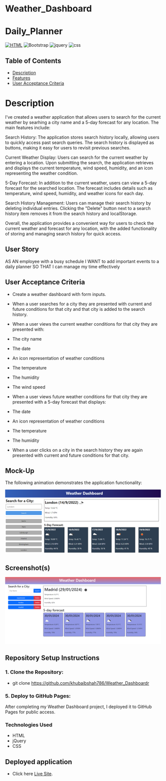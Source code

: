 # Weather_Dashboard

# Daily_Planner

[![HTML](https://img.shields.io/badge/HTML-5-orange?style=flat&logo=html5&logoColor=white)](https://www.w3.org/TR/html52/)
![Bootstrap](https://img.shields.io/badge/bootstrap-5-blue?style=style=flat&logo=bootstrap&logoColor=white)
![jquery](https://img.shields.io/badge/jquery-5-orange?style=style=flat&logo=jquery&logoColor=orange)
![css](https://img.shields.io/badge/css-5-orange?style=style=flat&logo=css&logoColor=white)


## Table of Contents

- [Description](#description)
- [Features](#features)
- [User Acceptance Criteria](#user-acceptance)

# Description 


I've created a weather application that allows users to search for the current weather by searhing a city name and a 5-day forecast for any location. The main features include:

Search History: The application stores search history locally, allowing users to quickly access past search queries. The search history is displayed as buttons, making it easy for users to revisit previous searches.

Current Weather Display: Users can search for the current weather by entering a location. Upon submitting the search, the application retrieves and displays the current temperature, wind speed, humidity, and an icon representing the weather condition.

5-Day Forecast: In addition to the current weather, users can view a 5-day forecast for the searched location. The forecast includes details such as temperature, wind speed, humidity, and weather icons for each day.

Search History Management: Users can manage their search history by deleting individual entries. Clicking the "Delete" button next to a search history item removes it from the search history and localStorage.

Overall, the application provides a convenient way for users to check the current weather and forecast for any location, with the added functionality of storing and managing search history for quick access.

## User Story

AS AN employee with a busy schedule
I WANT to add important events to a daily planner
SO THAT I can manage my time effectively

## User Acceptance Criteria

- Create a weather dashboard with form inputs.

- When a user searches for a city they are presented with current and future conditions for that city and that city is added to the search history.

- When a user views the current weather conditions for that city they are presented with:

- The city name

- The date

- An icon representation of weather conditions

- The temperature

- The humidity

- The wind speed

- When a user views future weather conditions for that city they are presented with a 5-day forecast that displays:

- The date

- An icon representation of weather conditions

- The temperature

- The humidity

- When a user clicks on a city in the search history they are again presented with current and future conditions for that city.

## Mock-Up

The following animation demonstrates the application functionality:

![the dashboard for searching weather in different citys](./assets/10-server-side-apis-challenge-demo.png)

## Screenshot(s)

![the dashboard for searching weather in different citys](./starter/img/weather-dashboard-screenshot.png)

## Repository Setup Instructions
### 1. Clone the Repository:
- git clone https://github.com/khubaibshah786/Weather_Dashboardr

### 5. Deploy to GitHub Pages:
After completing my Weather Dashboard project, I deployed it to GitHub Pages for public access.

### Technologies Used
- HTML
- jQuery
- CSS

 ## Deployed application

 - Click here [Live Site](https://khubaibshah786.github.io/Weather_Dashboard).